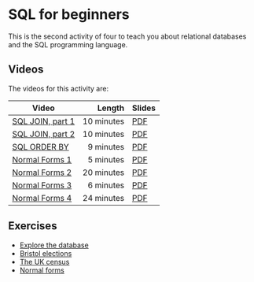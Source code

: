 # SQL for beginners

This is the second activity of four to teach you about relational databases and the SQL programming language.

## Videos

The videos for this activity are:

| Video | Length | Slides |
|-------|-------:|--------|
| [SQL JOIN, part 1]() | 10 minutes | [PDF]() |
| [SQL JOIN, part 2]() | 10 minutes | [PDF]() |
| [SQL ORDER BY]()     |  9 minutes | [PDF]() |
| [Normal Forms 1]()   |  5 minutes | [PDF]() |
| [Normal Forms 2]()   | 20 minutes | [PDF]() |
| [Normal Forms 3]()   |  6 minutes | [PDF]() |
| [Normal Forms 4]()   | 24 minutes | [PDF]() |

## Exercises

  - [Explore the database](./explore-database.md)
  - [Bristol elections](.//elections.md)
  - [The UK census](./census.md)
  - [Normal forms](./normalforms.md)
